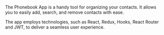 The Phonebook App is a handy tool for organizing your contacts. It allows you to easily add, search, and remove contacts with ease. 

The app employs technologies, such as React, Redux, Hooks, React Router and JWT, to deliver a seamless user experience.
